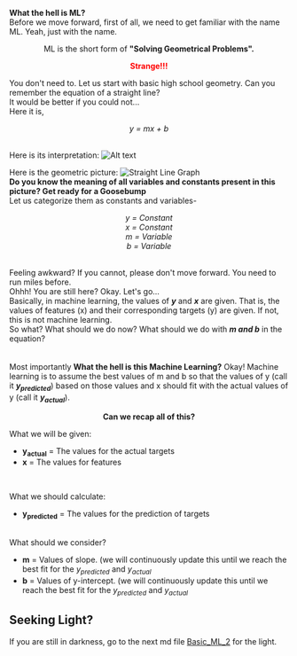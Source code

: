 **What the hell is ML?**<br>
Before we move forward, first of all, we need to get familiar with the name ML. Yeah, just with the name. 
<br>
<p align='center'>ML is the short form of <b>"Solving Geometrical Problems".</p></b>

<b><font color='red'><p align='center'>Strange!!!</p></font></b>
  
You don't need to.
Let us start with basic high school geometry.
Can you remember the equation of a straight line? 
<br>
It would be better if you could not...
<br>
Here it is,
<i><p align='center'>y = mx + b</p></i>
<br>
Here is its interpretation:
![Alt text](https://github.com/Nasim-Ahmed71/Deep-Learning-Easy-Learn/blob/main/Introduction%20to%20ML/Images/Straight_line.png?raw=true)

Here is the geometric picture:
![Straight Line Graph](https://github.com/Nasim-Ahmed71/Deep-Learning-Easy-Learn/blob/main/Introduction%20to%20ML/Images/Straight_line1.png?raw=true)
<br>
<b>Do you know the meaning of all variables and constants present in this picture? Get ready for a Goosebump</b>
<br>
Let us categorize them as constants and variables-
<p align='center'><i>y = Constant</i><br>
<i>x = Constant</i><br>
<i>m = Variable</i><br>
<i>b = Variable</i><br></p>
<br>
Feeling awkward? If you cannot, please don't move forward. You need to run miles before.
<br>Ohhh! You are still here? Okay. Let's go...<br>
Basically, in machine learning, the values of <b><i>y</i></b> and <b><i>x</i></b> are given. That is, the values of features (x) and their corresponding targets (y) are given. If not, this is not machine learning.
<br>
So what? What should we do now? What should we do with <b><i>m and b</i></b> in the equation?<br>
<br>
<br>Most importantly <b>What the hell is this Machine Learning?</b>
Okay! Machine learning is to assume the best values of m and b so that the values of y (call it <b><i>y<sub>predicted</sub></i></b>) based on those values and x should fit with the actual values of y (call it <b><i>y<sub>actual</sub></i></b>).

<b><p align='center'>Can we recap all of this?</p></b>
What we will be given:
<br>
<ul>
  <li>
    <b>y<sub>actual</sub></b> = The values for the actual targets
  </li>
  <li>
    <b>x</b> = The values for features
  </li>
</ul>
<br>

What we should calculate:
<br>
<ul>
  <li>
    <b>y<sub>predicted</sub></b> = The values for the prediction of targets
  </li>
</ul>

<br>
What should we consider?
<ul>
  <li>
    <b>m</b> = Values of slope. (we will continuously update this until we reach the best fit for the <i>y<sub>predicted</sub></i> and <i>y<sub>actual</sub></i>
  </li>
  <li>
    <b>b</b> = Values of y-intercept. (we will continuously update this until we reach the best fit for the <i>y<sub>predicted</sub></i> and <i>y<sub>actual</sub></i>
  
  </li>
</ul>

## Seeking Light?

If you are still in darkness, go to the next md file [Basic_ML_2](https://github.com/Nasim-Ahmed71/Deep-Learning-Easy-Learn/blob/main/Introduction%20to%20ML/1.Basic%20ML/Basic_ML_2.md) for the light.
